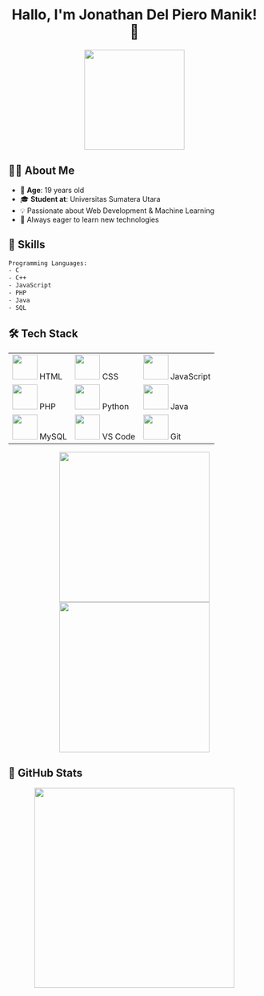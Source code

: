 <div align="center">
    <h1>Hallo, I'm Jonathan Del Piero Manik! 👋</h1>
    <img src="https://media.giphy.com/media/QTfX9Ejfra3ZmNxh6B/giphy.gif" width="200">
</div>

## 👨‍🎓 About Me

- 🎂 **Age**: 19 years old  
- 🎓 **Student at**: Universitas Sumatera Utara
- 💡 Passionate about Web Development & Machine Learning
- 🚀 Always eager to learn new technologies  

## 🚀 Skills

```txt
Programming Languages:
- C
- C++
- JavaScript
- PHP
- Java
- SQL
```

## 🛠️ Tech Stack

<div align="center">
    <table>
        <tr>
            <td><img src="https://cdn.jsdelivr.net/gh/devicons/devicon/icons/html5/html5-original.svg" width="50"> HTML</td>
            <td><img src="https://cdn.jsdelivr.net/gh/devicons/devicon/icons/css3/css3-original.svg" width="50"> CSS</td>
            <td><img src="https://cdn.jsdelivr.net/gh/devicons/devicon/icons/javascript/javascript-original.svg" width="50"> JavaScript</td>
        </tr>
        <tr>
            <td><img src="https://cdn.jsdelivr.net/gh/devicons/devicon/icons/php/php-original.svg" width="50"> PHP</td>
            <td><img src="https://cdn.jsdelivr.net/gh/devicons/devicon/icons/python/python-original.svg" width="50"> Python</td>
            <td><img src="https://cdn.jsdelivr.net/gh/devicons/devicon/icons/java/java-original.svg" width="50"> Java</td>
        </tr>
        <tr>
            <td><img src="https://cdn.jsdelivr.net/gh/devicons/devicon/icons/mysql/mysql-original.svg" width="50"> MySQL</td>
            <td><img src="https://cdn.jsdelivr.net/gh/devicons/devicon/icons/vscode/vscode-original.svg" width="50"> VS Code</td>
            <td><img src="https://cdn.jsdelivr.net/gh/devicons/devicon/icons/git/git-original.svg" width="50"> Git</td>
        </tr>
    </table>
</div>
<div align="center">
    <img src="https://media.giphy.com/media/ZVik7pBtu9dNS/giphy.gif" width="300">
    <img src="https://media.giphy.com/media/kH1DBkPNyZPOk0BxrM/giphy.gif" width="300">
</div>

## 🌟 GitHub Stats

<div align="center">
    <img src="https://github-readme-stats.vercel.app/api?username=Pieng12&show_icons=true&theme=tokyonight" width="400">
</div>
